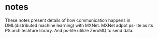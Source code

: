 # notes

These notes present details of how communication happens in DML(distributed machine learning) with MXNet. 
MXNet adpot ps-lite as its PS architechture library. 
And ps-lite  utilize ZeroMQ to send data. 

